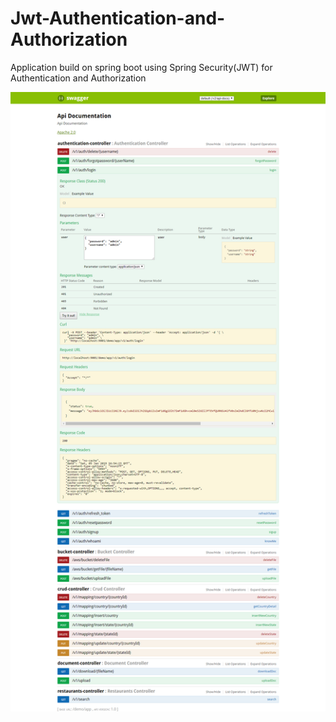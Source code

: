 # Jwt-Authentication-and-Authorization
Application build on spring boot using Spring Security(JWT) for Authentication and Authorization

![alt text](https://github.com/Nayab-Haider/Jwt-Authentication-and-Authorization/blob/master/src/main/resources/images/swagger-ui.png)
